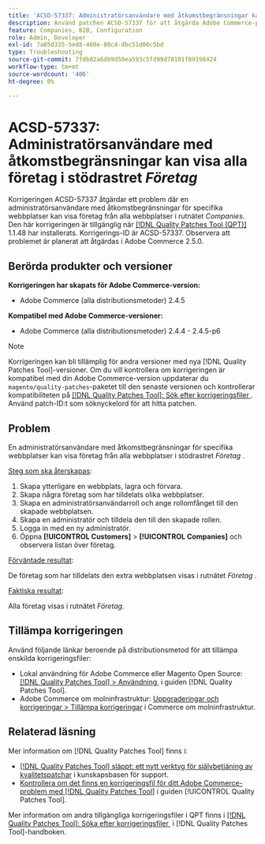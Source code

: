 ```yaml
---
title: 'ACSD-57337: Administratörsanvändare med åtkomstbegränsningar kan visa alla företag i rutnätet *Företag*'
description: Använd patchen ACSD-57337 för att åtgärda Adobe Commerce-problemet där en administratörsanvändare med åtkomstbegränsningar för specifika webbplatser kan visa företag från alla webbplatser i rutnätet *Companies*.
feature: Companies, B2B, Configuration
role: Admin, Developer
exl-id: 7a05d335-5ed8-460e-80c4-dbc51d06c5bd
type: Troubleshooting
source-git-commit: 7fdb02a6d89d50ea593c5fd99d78101f89198424
workflow-type: tm+mt
source-wordcount: '406'
ht-degree: 0%

---
```


# ACSD-57337: Administratörsanvändare med åtkomstbegränsningar kan visa alla företag i stödrastret *Företag*

Korrigeringen ACSD-57337 åtgärdar ett problem där en administratörsanvändare med åtkomstbegränsningar för specifika webbplatser kan visa företag från alla webbplatser i rutnätet *Companies*. Den här korrigeringen är tillgänglig när [[!DNL Quality Patches Tool (QPT)]](https://experienceleague.adobe.com/sv/docs/commerce-operations/tools/quality-patches-tool/quality-patches-tool-to-self-serve-quality-patches) 1.1.48 har installerats. Korrigerings-ID är ACSD-57337. Observera att problemet är planerat att åtgärdas i Adobe Commerce 2.5.0.

## Berörda produkter och versioner

**Korrigeringen har skapats för Adobe Commerce-version:**

* Adobe Commerce (alla distributionsmetoder) 2.4.5

**Kompatibel med Adobe Commerce-versioner:**

* Adobe Commerce (alla distributionsmetoder) 2.4.4 - 2.4.5-p6

>[!NOTE]
>
>Korrigeringen kan bli tillämplig för andra versioner med nya [!DNL Quality Patches Tool]-versioner. Om du vill kontrollera om korrigeringen är kompatibel med din Adobe Commerce-version uppdaterar du `magento/quality-patches`-paketet till den senaste versionen och kontrollerar kompatibiliteten på [[!DNL Quality Patches Tool]: Sök efter korrigeringsfiler &#x200B;](https://experienceleague.adobe.com/tools/commerce-quality-patches/index.html?lang=sv-SE). Använd patch-ID:t som söknyckelord för att hitta patchen.

## Problem

En administratörsanvändare med åtkomstbegränsningar för specifika webbplatser kan visa företag från alla webbplatser i stödrastret *Företag* .

<u>Steg som ska återskapas</u>:

1. Skapa ytterligare en webbplats, lagra och förvara.
1. Skapa några företag som har tilldelats olika webbplatser.
1. Skapa en administratörsanvändarroll och ange rollomfånget till den skapade webbplatsen.
1. Skapa en administratör och tilldela den till den skapade rollen.
1. Logga in med en ny administratör.
1. Öppna **[!UICONTROL Customers]** > **[!UICONTROL Companies]** och observera listan över företag.

<u>Förväntade resultat</u>:

De företag som har tilldelats den extra webbplatsen visas i rutnätet *Företag* .

<u>Faktiska resultat</u>:

Alla företag visas i rutnätet *Företag*.

## Tillämpa korrigeringen

Använd följande länkar beroende på distributionsmetod för att tillämpa enskilda korrigeringsfiler:

* Lokal användning för Adobe Commerce eller Magento Open Source: [[!DNL Quality Patches Tool] > Användning &#x200B;](/help/tools/quality-patches-tool/usage.md) i guiden [!DNL Quality Patches Tool].
* Adobe Commerce om molninfrastruktur: [Uppgraderingar och korrigeringar > Tillämpa korrigeringar](https://experienceleague.adobe.com/docs/commerce-cloud-service/user-guide/develop/upgrade/apply-patches.html?lang=sv-SE) i Commerce om molninfrastruktur.

## Relaterad läsning

Mer information om [!DNL Quality Patches Tool] finns i:

* [[!DNL Quality Patches Tool] släppt: ett nytt verktyg för självbetjäning av kvalitetspatchar](https://experienceleague.adobe.com/sv/docs/commerce-operations/tools/quality-patches-tool/quality-patches-tool-to-self-serve-quality-patches) i kunskapsbasen för support.
* [Kontrollera om det finns en korrigeringsfil för ditt Adobe Commerce-problem med  [!DNL Quality Patches Tool]](/help/tools/quality-patches-tool/patches-available-in-qpt/check-patch-for-magento-issue-with-magento-quality-patches.md) i guiden [!UICONTROL Quality Patches Tool].


Mer information om andra tillgängliga korrigeringsfiler i QPT finns i [[!DNL Quality Patches Tool]: Söka efter korrigeringsfiler &#x200B;](https://experienceleague.adobe.com/tools/commerce-quality-patches/index.html?lang=sv-SE) i [!DNL Quality Patches Tool]-handboken.
